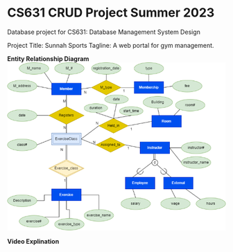 # CS631 CRUD Project Summer 2023
Database project for CS631: Database Management System Design

Project Title: Sunnah Sports
Tagline: A web portal for gym management.


**Entity Relationship Diagram**
![Entity-Relationship Diagram](/CS631%20Project%20ER%20Diagram.png)


**Video Explination**